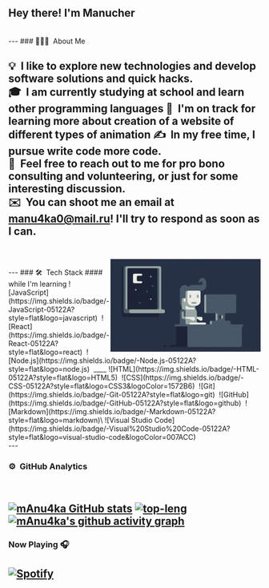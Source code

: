 
<h2>Hey there! I'm Manucher </h2>
<br/>
---
### 👨🏻‍💻 &nbsp;About Me

💡 &nbsp;I like to explore new technologies and develop software solutions and quick hacks.\
🎓 &nbsp;I am currently studying at
school and learn other programming languages
🌱 &nbsp;I'm on track for learning more about creation of a website of different types of animation
✍️ &nbsp;In my free time, I pursue  write code more code.\
💬 &nbsp;Feel free to reach out to me for pro bono consulting and volunteering, or just for some interesting discussion.\
✉️ &nbsp;You can shoot me an email at manu4ka0@mail.ru! I'll try to respond as soon as I can.\
<br/>
---

<img alt="Night Coding" src="https://raw.githubusercontent.com/AVS1508/AVS1508/master/assets/Night-Coding.gif" align="right"/>
<br/>
---
### 🛠 &nbsp;Tech Stack
#### while I'm learning
![JavaScript](https://img.shields.io/badge/-JavaScript-05122A?style=flat&logo=javascript)&nbsp;
![React](https://img.shields.io/badge/-React-05122A?style=flat&logo=react)&nbsp;
![Node.js](https://img.shields.io/badge/-Node.js-05122A?style=flat&logo=node.js)&nbsp;
____
![HTML](https://img.shields.io/badge/-HTML-05122A?style=flat&logo=HTML5)&nbsp;
![CSS](https://img.shields.io/badge/-CSS-05122A?style=flat&logo=CSS3&logoColor=1572B6)&nbsp;
![Git](https://img.shields.io/badge/-Git-05122A?style=flat&logo=git)&nbsp;
![GitHub](https://img.shields.io/badge/-GitHub-05122A?style=flat&logo=github)&nbsp;
![Markdown](https://img.shields.io/badge/-Markdown-05122A?style=flat&logo=markdown)\
![Visual Studio Code](https://img.shields.io/badge/-Visual%20Studio%20Code-05122A?style=flat&logo=visual-studio-code&logoColor=007ACC)&nbsp;
<br/>
---

### ⚙️ &nbsp;GitHub Analytics

<br />

  [![mAnu4ka GitHub stats](https://github-readme-stats.vercel.app/api?username=mAnu4ka&theme=merko)](https://github.com/mAnu4ka)
  [![top-leng](https://github-readme-stats.vercel.app/api/top-langs/?username=mAnu4ka&layout=compact)](https://github.com/mAnu4ka)
  [![mAnu4ka's github activity graph](https://activity-graph.herokuapp.com/graph?username=mAnu4ka)](https://github.com/mAnu4ka)
<br/>
---

### Now Playing 🎧

[![Spotify](https://github-readme-remake.vercel.app/api/spotify)](https://open.spotify.com/user/mr5jgbqp3jw221j271iz2nix9)
<br/>
---

